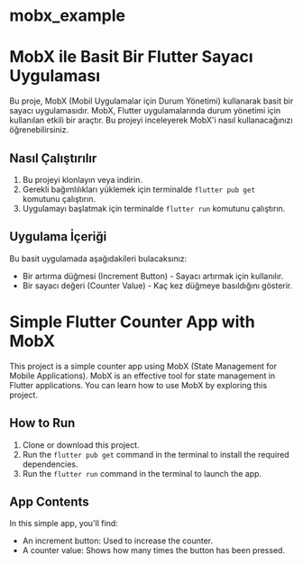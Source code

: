 # mobx_example
  
# MobX ile Basit Bir Flutter Sayacı Uygulaması

Bu proje, MobX (Mobil Uygulamalar için Durum Yönetimi) kullanarak basit bir sayacı uygulamasıdır. MobX, Flutter uygulamalarında durum yönetimi için kullanılan etkili bir araçtır. Bu projeyi inceleyerek MobX'i nasıl kullanacağınızı öğrenebilirsiniz.

## Nasıl Çalıştırılır

1. Bu projeyi klonlayın veya indirin.
2. Gerekli bağımlılıkları yüklemek için terminalde `flutter pub get` komutunu çalıştırın.
3. Uygulamayı başlatmak için terminalde `flutter run` komutunu çalıştırın.

## Uygulama İçeriği

Bu basit uygulamada aşağıdakileri bulacaksınız:

- Bir artırma düğmesi (Increment Button) - Sayacı artırmak için kullanılır.
- Bir sayacı değeri (Counter Value) - Kaç kez düğmeye basıldığını gösterir.

 

# Simple Flutter Counter App with MobX

This project is a simple counter app using MobX (State Management for Mobile Applications). MobX is an effective tool for state management in Flutter applications. You can learn how to use MobX by exploring this project.

## How to Run

1. Clone or download this project.
2. Run the `flutter pub get` command in the terminal to install the required dependencies.
3. Run the `flutter run` command in the terminal to launch the app.

## App Contents

In this simple app, you'll find:

- An increment button: Used to increase the counter.
- A counter value: Shows how many times the button has been pressed.
 

